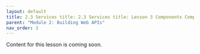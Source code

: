 ```yaml
---
layout: default
title: 2.3 Services title: 2.3 Services title: Lesson 3 Components Components
parent: "Module 2: Building Web APIs"
nav_order: 3
---
```


Content for this lesson is coming soon.
